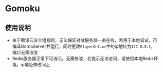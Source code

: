 # Gomoku

## 使用说明
+ 由于腾讯云安全组规则，无法保证对战服务器一直在线，若用于本地调试，可编译GomoServer并运行，同时更改```PlayerOnline```中的ip地址为```127.0.0.1```，端口无需改变
+ Redis服务器正常下可访问，无需修改，若提示无法访问，请使用本地Redis环境，ip地址修改同上